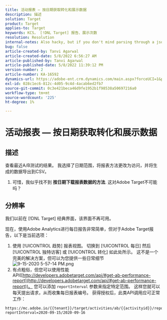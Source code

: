 ```yaml
---
title: 活动报表 — 按日期获取转化和展示数据
description: 描述
solution: Target
product: Target
applies-to: Target
keywords: KCS， [!DNL Target] 报告、展示次数
resolution: Resolution
internal-notes: Also hacky, but if you don't mind parsing through a json file for the data, the UI makes a request to get that daily data when you load the trend report above you could grab. If you monitor the network calls it should be one with the file name of performance.at.json.
bug: false
article-created-by: Tanvi Agarwal
article-created-date: 5/8/2022 6:56:27 AM
article-published-by: Tanvi Agarwal
article-published-date: 5/8/2022 11:39:12 PM
version-number: 2
article-number: KA-16592
dynamics-url: https://adobe-ent.crm.dynamics.com/main.aspx?forceUCI=1&pagetype=entityrecord&etn=knowledgearticle&id=8a5720f9-9bce-ec11-a7b5-0022480a8d10
exl-id: 028c1ec6-812c-4d05-9c4d-4acab6ed2fb7
source-git-commit: 0c3e421beca46d9fe1952b1f98538a50697216a0
workflow-type: tm+mt
source-wordcount: '225'
ht-degree: 1%

---
```


# 活动报表 — 按日期获取转化和展示数据

## 描述


查看最近A/B测试的结果。 我选择了日期范围，将报表方法更改为访问，并将生成的数据导出到CSV。

1. 可惜，我似乎找不到 <b>按日期下载报表数据的方法</b>. 这对Adobe Target不可能吗？





## 分辨率


我们以前在 [!DNL Target] 经典界面，该界面不再可用。



现在，使用Adobe Analytics进行每日报告非常简单，但对于Adobe Target报告，以下是当前选项：

1. 使用 [!UICONTROL 趋势] 报表视图。 切换到 [!UICONTROL 每日] 然后 [!UICONTROL 独特访客] 或 [!UICONTROL 转化] 如此处所示。 这不是一个完美的解决方案，但可以为您提供一些日常细节 ![9-15-2020 5-57-14 PM.png](https://experienceleaguecommunities.adobe.com/t5/image/serverpage/image-id/26856iB79D1F7E2EB217FD/image-size/medium?v=1.0&amp;amp;px=400)
2. 有点粗俗，但您可以使用性能API([http://developers.adobetarget.com/api/#get-ab-performance-report](http://developers.adobetarget.com/api/#get-ab-performance-report))。 您可以添加 `reportInterval` 参数来指定特定范围。 这样您就可以每天提出请求，从而收集每日报表编号。 获得授权后，此类API调用应可正常工作：



```
https://mc.adobe.io/{{tenant}}/target/activities/ab/{{activityid}}/report/performance?reportInterval=2020-09-15/2020-09-16
```
